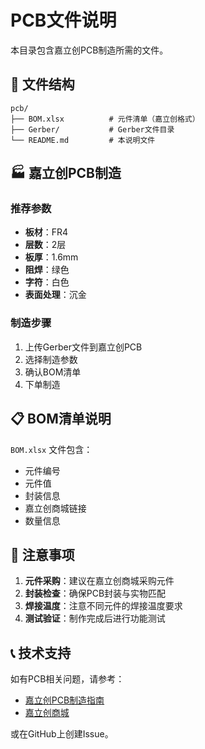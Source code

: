 # PCB文件说明

本目录包含嘉立创PCB制造所需的文件。

## 📁 文件结构

```
pcb/
├── BOM.xlsx          # 元件清单（嘉立创格式）
├── Gerber/           # Gerber文件目录
└── README.md         # 本说明文件
```

## 🏭 嘉立创PCB制造

### 推荐参数
- **板材**：FR4
- **层数**：2层
- **板厚**：1.6mm
- **阻焊**：绿色
- **字符**：白色
- **表面处理**：沉金

### 制造步骤
1. 上传Gerber文件到嘉立创PCB
2. 选择制造参数
3. 确认BOM清单
4. 下单制造

## 📋 BOM清单说明

`BOM.xlsx` 文件包含：
- 元件编号
- 元件值
- 封装信息
- 嘉立创商城链接
- 数量信息

## 🔧 注意事项

1. **元件采购**：建议在嘉立创商城采购元件
2. **封装检查**：确保PCB封装与实物匹配
3. **焊接温度**：注意不同元件的焊接温度要求
4. **测试验证**：制作完成后进行功能测试

## 📞 技术支持

如有PCB相关问题，请参考：
- [嘉立创PCB制造指南](https://www.jlcpcb.com/)
- [嘉立创商城](https://www.szlcsc.com/)

或在GitHub上创建Issue。 